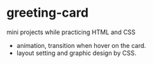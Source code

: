 # greeting-card
mini projects while practicing HTML and CSS

- animation, transition when hover on the card.
- layout setting and graphic design by CSS.
